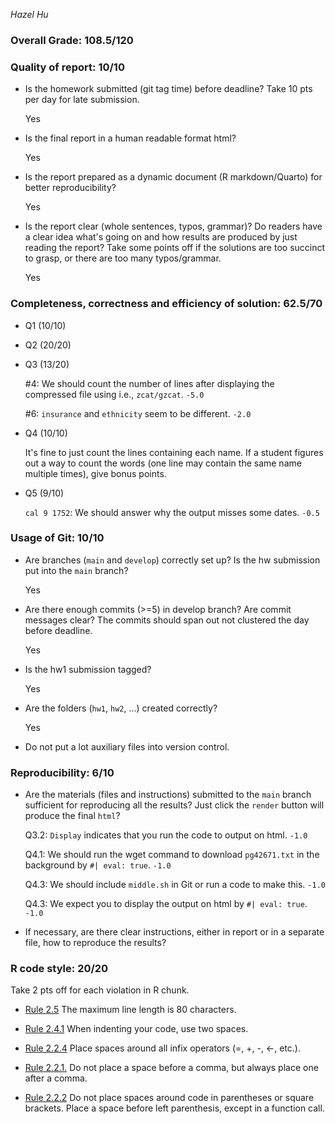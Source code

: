 *Hazel Hu*

### Overall Grade: 108.5/120

### Quality of report: 10/10

- Is the homework submitted (git tag time) before deadline? Take 10 pts per day for late submission. 

    Yes

- Is the final report in a human readable format html?

    Yes

- Is the report prepared as a dynamic document (R markdown/Quarto) for better reproducibility?

    Yes

- Is the report clear (whole sentences, typos, grammar)? Do readers have a clear idea what's going on and how results are produced by just reading the report? Take some points off if the solutions are too succinct to grasp, or there are too many typos/grammar. 

    Yes

### Completeness, correctness and efficiency of solution: 62.5/70

- Q1 (10/10)

- Q2 (20/20)

- Q3 (13/20)

    #4: We should count the number of lines after displaying the compressed file using i.e., `zcat/gzcat`. `-5.0`
    
    #6: `insurance` and `ethnicity` seem to be different. `-2.0`

- Q4 (10/10)

	It's fine to just count the lines containing each name. If a student figures out a way to count the words (one line may contain the same name multiple times), give bonus points.

- Q5 (9/10)

    `cal 9 1752`: We should answer why the output misses some dates. `-0.5` 
	    
### Usage of Git: 10/10

- Are branches (`main` and `develop`) correctly set up? Is the hw submission put into the `main` branch?

    Yes

- Are there enough commits (>=5) in develop branch? Are commit messages clear? The commits should span out not clustered the day before deadline.

    Yes
          
- Is the hw1 submission tagged? 

    Yes

- Are the folders (`hw1`, `hw2`, ...) created correctly?

    Yes
  
- Do not put a lot auxiliary files into version control. 

### Reproducibility: 6/10

- Are the materials (files and instructions) submitted to the `main` branch sufficient for reproducing all the results? Just click the `render` button will produce the final `html`? 

    Q3.2: `Display` indicates that you run the code to output on html. `-1.0`
    
    Q4.1: We should run the wget command to download `pg42671.txt` in the background by `#| eval: true`. `-1.0`
    
    Q4.3: We should include `middle.sh` in Git or run a code to make this. `-1.0`
    
    Q4.3: We expect you to display the output on html by `#| eval: true`. `-1.0`

- If necessary, are there clear instructions, either in report or in a separate file, how to reproduce the results?

### R code style: 20/20

Take 2 pts off for each violation in R chunk.

- [Rule 2.5](https://style.tidyverse.org/syntax.html#long-lines) The maximum line length is 80 characters.

- [Rule 2.4.1](https://style.tidyverse.org/syntax.html#indenting) When indenting your code, use two spaces.

- [Rule 2.2.4](https://style.tidyverse.org/syntax.html#infix-operators) Place spaces around all infix operators (=, +, -, &lt;-, etc.).

- [Rule 2.2.1.](https://style.tidyverse.org/syntax.html#commas) Do not place a space before a comma, but always place one after a comma.

- [Rule 2.2.2](https://style.tidyverse.org/syntax.html#parentheses) Do not place spaces around code in parentheses or square brackets. Place a space before left parenthesis, except in a function call.

